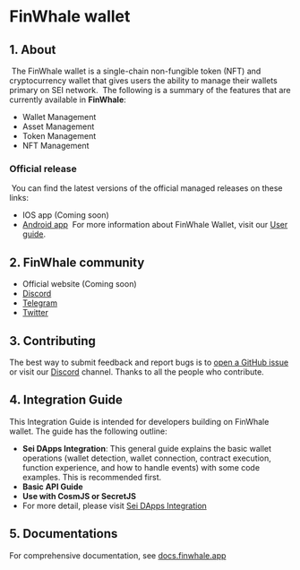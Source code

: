 # FinWhale wallet
## 1. About
​
The FinWhale wallet is a single-chain non-fungible token (NFT) and cryptocurrency wallet that gives users the ability to manage their wallets primary on SEI network.
​
The following is a summary of the features that are currently available in **FinWhale**:
- Wallet Management
- Asset Management
- Token Management
- NFT Management
### Official release
​
You can find the latest versions of the official managed releases on these links:
- IOS app (Coming soon)
- [Android app](https://play.google.com/store/apps/details?id=crypto.finwhale.wallet.sei&hl=en&gl=US) 
​
For more information about FinWhale Wallet, visit our [User guide](https://docs.finwhale.app/).
​
## 2. FinWhale community
- Official website (Coming soon)
- [Discord](https://discord.gg/3nJknTGkXn) 
- [Telegram](https://t.me/finwhaleapp) 
- [Twitter](https://twitter.com/finwhaleapp) 
​
## 3. Contributing
The best way to submit feedback and report bugs is to [open a GitHub issue](https://github.com/coin98/finwhale-wallet) or visit our [Discord](https://discord.gg/3nJknTGkXn) channel. 
Thanks to all the people who contribute.
## 4. Integration Guide
This Integration Guide is intended for developers building on FinWhale wallet. 
The guide has the following outline:
​
- **Sei DApps Integration**: This general guide explains the basic wallet operations (wallet detection, wallet connection, contract execution, function experience, and how to handle events) with some code examples. This is recommended first.
- **Basic API Guide**
- **Use with CosmJS or SecretJS**
- For more detail, please visit [Sei DApps Integration](https://docs.coin98.com/developer-guide/sei-dapps-integration) 
## 5. Documentations
For comprehensive documentation, see [docs.finwhale.app](docs.finwhale.app)
​
​